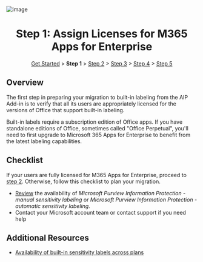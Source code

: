 ![image](https://user-images.githubusercontent.com/43501191/195164735-920ec45a-cd2c-41a1-9d22-6a557ca9ddc3.png)

<h1 align="center">Step 1: Assign Licenses for M365 Apps for Enterprise</h1>

<p align="center">
<a href="../GetStarted">Get Started</a> > <b>Step 1</b> > <a href="../AIP2MIPStep2">Step 2</a>  > <a href="../AIP2MIPStep3">Step 3</a>  > <a href="../AIP2MIPStep4">Step 4</a> > <a href="../AIP2MIPStep5">Step 5</a>
</p>


## Overview
The first step in preparing your migration to built-in labeling from the AIP Add-in is to verify that all its users are appropriately licensed for the versions of Office that support built-in labeling.

Built-in labels require a subscription edition of Office apps. If you have standalone editions of Office, sometimes called "Office Perpetual", you'll need to first upgrade to Microsoft 365 Apps for Enterprise to benefit from the latest labeling capabilities.

## Checklist
If your users are fully licensed for M365 Apps for Enterprise, proceed to [step 2](AIP2MIPStep2.md). Otherwise, follow this checklist to plan your migration.

- [Review](https://learn.microsoft.com/en-us/office365/servicedescriptions/office-applications-service-description/office-applications-service-description#feature-availability) the availability of *Microsoft Purview Information Protection - manual sensitivity labeling* or *Microsoft Purview Information Protection - automatic sensitivity labeling*.
- Contact your Microsoft account team or contact support if you need help

## Additional Resources

- [Availability of built-in sensitivity labels across plans](https://learn.microsoft.com/en-us/office365/servicedescriptions/office-applications-service-description/office-applications-service-description#feature-availability)
